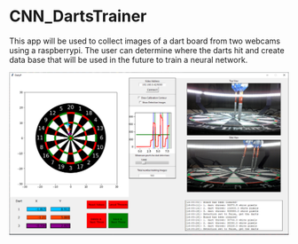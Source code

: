 # CNN_DartsTrainer
This app will be used to collect images of a dart board from two webcams using a raspberrypi. The user can determine where the darts hit and create data base that will be used in the future to train a neural network.


![Screenshot](Screenshot.PNG)
